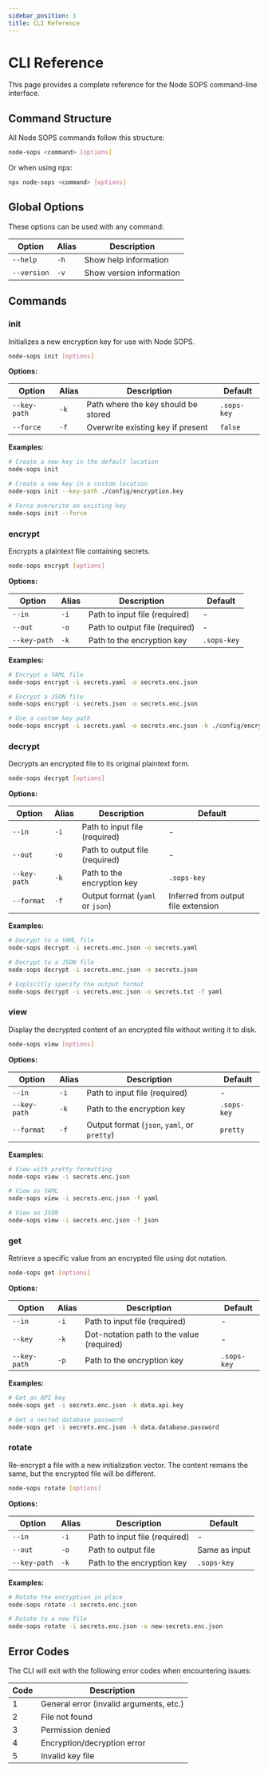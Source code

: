 ```yaml
---
sidebar_position: 1
title: CLI Reference
---
```


# CLI Reference

This page provides a complete reference for the Node SOPS command-line interface.

## Command Structure

All Node SOPS commands follow this structure:

```bash
node-sops <command> [options]
```

Or when using npx:

```bash
npx node-sops <command> [options]
```

## Global Options

These options can be used with any command:

| Option | Alias | Description |
|--------|-------|-------------|
| `--help` | `-h` | Show help information |
| `--version` | `-v` | Show version information |

## Commands

### init

Initializes a new encryption key for use with Node SOPS.

```bash
node-sops init [options]
```

**Options:**

| Option | Alias | Description | Default |
|--------|-------|-------------|---------|
| `--key-path` | `-k` | Path where the key should be stored | `.sops-key` |
| `--force` | `-f` | Overwrite existing key if present | `false` |

**Examples:**

```bash
# Create a new key in the default location
node-sops init

# Create a new key in a custom location
node-sops init --key-path ./config/encryption.key

# Force overwrite an existing key
node-sops init --force
```

### encrypt

Encrypts a plaintext file containing secrets.

```bash
node-sops encrypt [options]
```

**Options:**

| Option | Alias | Description | Default |
|--------|-------|-------------|---------|
| `--in` | `-i` | Path to input file (required) | - |
| `--out` | `-o` | Path to output file (required) | - |
| `--key-path` | `-k` | Path to the encryption key | `.sops-key` |

**Examples:**

```bash
# Encrypt a YAML file
node-sops encrypt -i secrets.yaml -o secrets.enc.json

# Encrypt a JSON file
node-sops encrypt -i secrets.json -o secrets.enc.json

# Use a custom key path
node-sops encrypt -i secrets.yaml -o secrets.enc.json -k ./config/encryption.key
```

### decrypt

Decrypts an encrypted file to its original plaintext form.

```bash
node-sops decrypt [options]
```

**Options:**

| Option | Alias | Description | Default |
|--------|-------|-------------|---------|
| `--in` | `-i` | Path to input file (required) | - |
| `--out` | `-o` | Path to output file (required) | - |
| `--key-path` | `-k` | Path to the encryption key | `.sops-key` |
| `--format` | `-f` | Output format (`yaml` or `json`) | Inferred from output file extension |

**Examples:**

```bash
# Decrypt to a YAML file
node-sops decrypt -i secrets.enc.json -o secrets.yaml

# Decrypt to a JSON file
node-sops decrypt -i secrets.enc.json -o secrets.json

# Explicitly specify the output format
node-sops decrypt -i secrets.enc.json -o secrets.txt -f yaml
```

### view

Display the decrypted content of an encrypted file without writing it to disk.

```bash
node-sops view [options]
```

**Options:**

| Option | Alias | Description | Default |
|--------|-------|-------------|---------|
| `--in` | `-i` | Path to input file (required) | - |
| `--key-path` | `-k` | Path to the encryption key | `.sops-key` |
| `--format` | `-f` | Output format (`json`, `yaml`, or `pretty`) | `pretty` |

**Examples:**

```bash
# View with pretty formatting
node-sops view -i secrets.enc.json

# View as YAML
node-sops view -i secrets.enc.json -f yaml

# View as JSON
node-sops view -i secrets.enc.json -f json
```

### get

Retrieve a specific value from an encrypted file using dot notation.

```bash
node-sops get [options]
```

**Options:**

| Option | Alias | Description | Default |
|--------|-------|-------------|---------|
| `--in` | `-i` | Path to input file (required) | - |
| `--key` | `-k` | Dot-notation path to the value (required) | - |
| `--key-path` | `-p` | Path to the encryption key | `.sops-key` |

**Examples:**

```bash
# Get an API key
node-sops get -i secrets.enc.json -k data.api.key

# Get a nested database password
node-sops get -i secrets.enc.json -k data.database.password
```

### rotate

Re-encrypt a file with a new initialization vector. The content remains the same, but the encrypted file will be different.

```bash
node-sops rotate [options]
```

**Options:**

| Option | Alias | Description | Default |
|--------|-------|-------------|---------|
| `--in` | `-i` | Path to input file (required) | - |
| `--out` | `-o` | Path to output file | Same as input |
| `--key-path` | `-k` | Path to the encryption key | `.sops-key` |

**Examples:**

```bash
# Rotate the encryption in place
node-sops rotate -i secrets.enc.json

# Rotate to a new file
node-sops rotate -i secrets.enc.json -o new-secrets.enc.json
```

## Error Codes

The CLI will exit with the following error codes when encountering issues:

| Code | Description |
|------|-------------|
| 1 | General error (invalid arguments, etc.) |
| 2 | File not found |
| 3 | Permission denied |
| 4 | Encryption/decryption error |
| 5 | Invalid key file |
